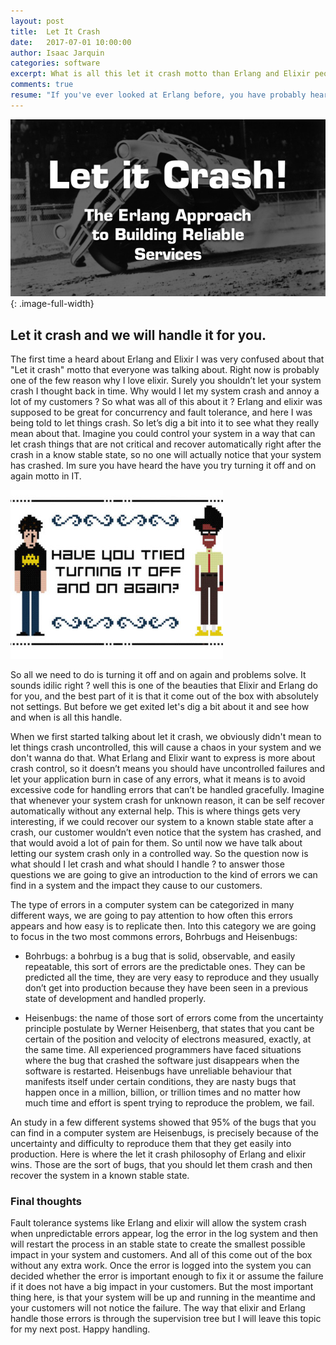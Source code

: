 ```yaml
---
layout: post
title:  Let It Crash
date:   2017-07-01 10:00:00
author: Isaac Jarquin
categories: software
excerpt: What is all this let it crash motto than Erlang and Elixir people talk about all the time ?.
comments: true
resume: "If you've ever looked at Erlang before, you have probably heard about that 'Let it crash' motto that everyone in Erlang and elixir talks about. This is one of the few reason why I love elixir, although I was very confused when I first heard about it. Surely you shouldn’t let your system crash I thought back in time."
---
```


![shared](/images/functional-programming/erlang/let-it-crash.jpg){: .image-full-width}

## Let it crash and we will handle it for you.

The first time a heard about Erlang and Elixir I was very confused about that "Let it crash" motto that everyone was talking about. Right now is probably one of the few reason why I love elixir. Surely you shouldn’t let your system crash I thought back in time. Why would I let my system crash and annoy a lot of my customers ? So what was all of this about it ? Erlang and elixir was supposed to be great for concurrency and fault tolerance, and here I was being told to let things crash. So let’s dig a bit into it to see what they really mean about that. Imagine you could control your system in a way that can let crash things that are not critical and recover automatically right after the crash in a know stable state, so no one will actually notice that your system has crashed. Im sure you have heard the have you try turning it off and on again motto in IT.

![shared](/images/functional-programming/erlang/itcrowd-turn-off-on.jpg)

So all we need to do is turning it off and on again and problems solve. It sounds idilic right ? well this is one of the beauties that Elixir and Erlang do for you, and the best part of it is that it come out of the box with absolutely not settings. But before we get exited let's dig a bit about it and see how and when is all this handle.

When we first started talking about let it crash, we obviously didn't mean to let things crash uncontrolled, this will cause a chaos in your system and we don't wanna do that. What Erlang and Elixir want to express is more about crash control, so it doesn’t means you should have uncontrolled failures and let your application burn in case of any errors, what it means is to avoid excessive code for handling errors that can’t be handled gracefully. Imagine that whenever your system crash for unknown reason, it can be self recover automatically without any external help. This is where things gets very interesting, if we could recover our system to a known stable state after a crash, our customer wouldn’t even notice that the system has crashed, and that would avoid a lot of pain for them. So until now we have talk about letting our system crash only in a controlled way. So the question now is what should I let crash and what should I handle ? to answer those questions we are going to give an introduction to the kind of errors we can find in a system and the impact they cause to our customers.

The type of errors in a computer system can be categorized in many different ways, we are going to pay attention to how often this errors appears and how easy is to replicate then. Into this category we are going to focus in the two most commons errors, Bohrbugs and Heisenbugs:

*  Bohrbugs: a bohrbug is a bug that is solid, observable, and easily repeatable, this sort of errors are the predictable ones. They can be predicted all the time, they are very easy to reproduce and they usually don’t get into production because they have been seen in a previous state of development and handled properly.

*  Heisenbugs: the name of those sort of errors come from the uncertainty principle postulate by Werner Heisenberg, that states that you cant be certain of the position and velocity of electrons measured, exactly, at the same time. All experienced programmers have faced situations where the bug that crashed the software just disappears when the software is restarted. Heisenbugs have unreliable behaviour that manifests itself under certain conditions, they are nasty bugs that happen once in a million, billion, or trillion times and no matter how much time and effort is spent trying to reproduce the problem, we fail.

An study in a few different systems showed that 95% of the bugs that you can find in a computer system are Heisenbugs, is precisely because of the uncertainty and difficulty to reproduce them that they get easily into production. Here is where the let it crash philosophy of Erlang and elixir wins. Those are the sort of bugs, that you should let them crash and then recover the system in a known stable state.


### Final thoughts

Fault tolerance systems like Erlang and elixir will allow the system crash when unpredictable errors appear, log the error in the log system and then will restart the process in an stable state to create the smallest possible impact in your system and customers. And all of this come out of the box without any extra work. Once the error is logged into the system you can decided whether the error is important enough to fix it or assume the failure if it does not have a big impact in your customers. But the most important thing here, is that your system will be up and running in the meantime and your customers will not notice the failure. The way that elixir and Erlang handle those errors is through the supervision tree but I will leave this topic for my next post. Happy handling.
